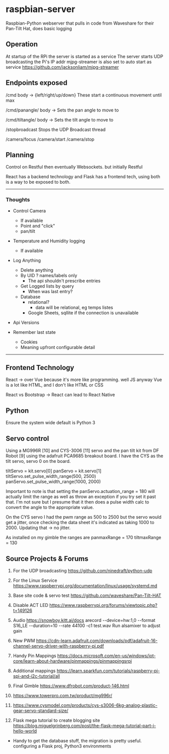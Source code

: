 # raspbian-server
Raspbian-Python webserver that pulls in code from Waveshare for their Pan-Tilt Hat, does basic logging

## Operation
At startup of the RPi the server is started as a service 
The server starts UDP broadcasting the Pi's IP addr
mjpg-streamer is also set to auto start as service
https://github.com/jacksonliam/mjpg-streamer

## Endpoints exposed 

/cmd
body -> {left/right/up/down}
These start a continuous movement until max

/cmd/panangle/
body -> <angle>
Sets the pan angle to move to

/cmd/tiltangle/
body -> <angle>
Sets the tilt angle to move to

/stopbroadcast
Stops the UDP Broadcast thread

/camera/focus
/camera/start
/camera/stop

## Planning
Control on Restful then eventually Websockets. but initially Restful

React has a backend technology and Flask has a frontend tech, using both is a way to be exposed to both.

---
### Thoughts
- Control Camera
  - If available
  - Point and "click"
  - pan/tilt

- Temperature and Humidity logging
  - If available

- Log Anything
  - Delete anything
  - By UID ? names/labels only
    - The api shouldn't prescribe entries
  - Get Logged lists by query
    - When was last entry?
  - Database 
    - relational? 
      - data will be relational, eg temps listes
    - Google Sheets, sqllite if the connection is unavailable
    
- Api Versions


- Remember last state
  - Cookies
  - Meaning upfront configurable detail

---

## Frontend Technology

React -> over Vue  because it's more like programming. well JS anyway
Vue is a lot like HTML, and I don't like HTML or CSS

React vs Bootstrap -> React can lead to React Native

## Python
Ensure the system wide default is Python 3

## Servo control
Using a MG996R [10] and CYS-3006 [11] servo and the pan tilt kit from DF Robot [9] using the adafruit PCA9685 breakout board. I have the CYS as the tilt servo, servo 0 on the board. 

tiltServo = kit.servo[0]
panServo = kit.servo[1]
tiltServo.set_pulse_width_range(500, 2500)
panServo.set_pulse_width_range(1000, 2000)

Important to note is that setting the panServo.actuation_range = 180 will actually limit the range as well as throw an exception if you try set it past that. I'm not sure but I presume that it then does a pulse width calc to convert the angle to the appropriate value. 

On the CYS servo I had the pwm range as 500 to 2500 but the servo would get a jitter, once checking the data sheet it's indicated as taking 1000 to 2000. Updating that -> no jitter. 

As installed on my gimble the ranges are
panmaxRange = 170
tiltmaxRange = 130


## Source Projects & Forums
1. For the UDP broadcasting  https://github.com/ninedraft/python-udp

2. For the Linux Service  https://www.raspberrypi.org/documentation/linux/usage/systemd.md

3. Base site code & servo test https://github.com/waveshare/Pan-Tilt-HAT

4. Disable ACT LED https://www.raspberrypi.org/forums/viewtopic.php?t=149126

5. Audio  https://snowboy.kitt.ai/docs
arecord --device=hw:1,0 --format S16_LE --duration=10 --rate 44100 -c1 test.wav
Run alsamixer to adjust gain

6. New PWM https://cdn-learn.adafruit.com/downloads/pdf/adafruit-16-channel-servo-driver-with-raspberry-pi.pdf

7. Handy Pin Mappings https://docs.microsoft.com/en-us/windows/iot-core/learn-about-hardware/pinmappings/pinmappingsrpi

8. Additional mappings https://learn.sparkfun.com/tutorials/raspberry-pi-spi-and-i2c-tutorial/all

9. Final Gimble https://www.dfrobot.com/product-146.html

10. https://www.towerpro.com.tw/product/mg996r/

11. https://www.cysmodel.com/products/cys-s3006-6kg-analog-plastic-gear-servo-standard-size/

12. Flask mega tutorial to create blogging site https://blog.miguelgrinberg.com/post/the-flask-mega-tutorial-part-i-hello-world 
  + Handy to get the database stuff, the migration is pretty useful. configuring a Flask proj, Python3 environments

